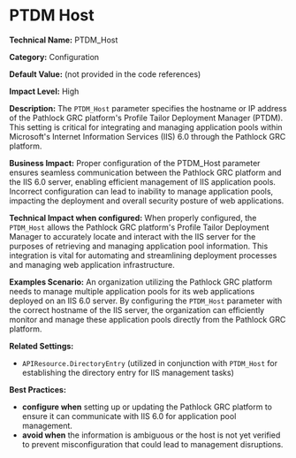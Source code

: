 # PTDM Host

**Technical Name:** PTDM_Host

**Category:** Configuration

**Default Value:** (not provided in the code references)

**Impact Level:** High

**Description:** The `PTDM_Host` parameter specifies the hostname or IP address of the Pathlock GRC platform's Profile Tailor Deployment Manager (PTDM). This setting is critical for integrating and managing application pools within Microsoft's Internet Information Services (IIS) 6.0 through the Pathlock GRC platform.

**Business Impact:** Proper configuration of the PTDM_Host parameter ensures seamless communication between the Pathlock GRC platform and the IIS 6.0 server, enabling efficient management of IIS application pools. Incorrect configuration can lead to inability to manage application pools, impacting the deployment and overall security posture of web applications.

**Technical Impact when configured:** When properly configured, the `PTDM_Host` allows the Pathlock GRC platform's Profile Tailor Deployment Manager to accurately locate and interact with the IIS server for the purposes of retrieving and managing application pool information. This integration is vital for automating and streamlining deployment processes and managing web application infrastructure.

**Examples Scenario:** An organization utilizing the Pathlock GRC platform needs to manage multiple application pools for its web applications deployed on an IIS 6.0 server. By configuring the `PTDM_Host` parameter with the correct hostname of the IIS server, the organization can efficiently monitor and manage these application pools directly from the Pathlock GRC platform.

**Related Settings:** 

- `APIResource.DirectoryEntry` (utilized in conjunction with `PTDM_Host` for establishing the directory entry for IIS management tasks)

**Best Practices:** 
- **configure when** setting up or updating the Pathlock GRC platform to ensure it can communicate with IIS 6.0 for application pool management.
- **avoid when** the information is ambiguous or the host is not yet verified to prevent misconfiguration that could lead to management disruptions.